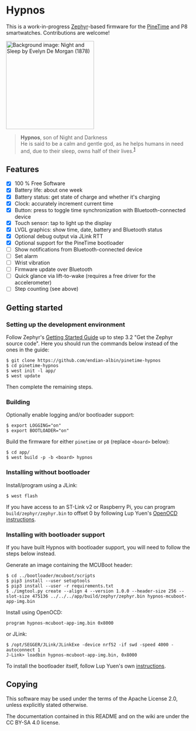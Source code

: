 # Hypnos

This is a work-in-progress [Zephyr](https://www.zephyrproject.org/)-based firmware for the
[PineTime](https://www.pine64.org/pinetime/) and P8 smartwatches. Contributions are welcome!

<img src="app/hypnos/hypnos-photo.png" title="Background image: Night and Sleep by Evelyn De Morgan (1878)" width="240px" height="240px">

> **Hypnos**, son of Night and Darkness</br>
> He is said to be a calm and gentle god, as he helps humans in need and, due to their sleep, owns
> half of their lives.<sup>[1](https://en.wikipedia.org/wiki/Hypnos)</sup>

## Features

- [x] 100 % Free Software
- [x] Battery life: about one week
- [x] Battery status: get state of charge and whether it's charging
- [x] Clock: accurately increment current time
- [x] Button: press to toggle time synchronization with Bluetooth-connected device
- [x] Touch sensor: tap to light up the display
- [x] LVGL graphics: show time, date, battery and Bluetooth status
- [x] Optional debug output via JLink RTT
- [x] Optional support for the PineTime bootloader
- [ ] Show notifications from Bluetooth-connected device
- [ ] Set alarm
- [ ] Wrist vibration
- [ ] Firmware update over Bluetooth
- [ ] Quick glance via lift-to-wake (requires a free driver for the accelerometer)
- [ ] Step counting (see above)

## Getting started

### Setting up the development environment

Follow Zephyr's [Getting Started Guide](https://docs.zephyrproject.org/latest/getting_started/index.html)
up to step 3.2 "Get the Zephyr source code". Here you should run the commands below
instead of the ones in the guide:
```
$ git clone https://github.com/endian-albin/pinetime-hypnos
$ cd pinetime-hypnos
$ west init -l app/
$ west update
```

Then complete the remaining steps.

### Building

Optionally enable logging and/or bootloader support:
```
$ export LOGGING="on"
$ export BOOTLOADER="on"
```

Build the firmware for either `pinetime` or `p8` (replace `<board>` below):
```
$ cd app/
$ west build -p -b <board> hypnos
```

### Installing without bootloader

Install/program using a JLink:
```
$ west flash
```

If you have access to an ST-Link v2 or Raspberry Pi, you can program `build/zephyr/zephyr.bin` to offset 0 by following Lup Yuen's
[OpenOCD instructions](https://lupyuen.github.io/pinetime-rust-mynewt/articles/mcuboot#select-the-openocd-interface-st-link-or-raspberry-pi-spi).

### Installing with bootloader support

If you have built Hypnos with bootloader support, you will need to follow the steps below instead.

Generate an image containing the MCUBoot header:
```
$ cd ../bootloader/mcuboot/scripts
$ pip3 install --user setuptools
$ pip3 install --user -r requirements.txt
$ ./imgtool.py create --align 4 --version 1.0.0 --header-size 256 --slot-size 475136 ../../../app/build/zephyr/zephyr.bin hypnos-mcuboot-app-img.bin
```

Install using OpenOCD:
```
program hypnos-mcuboot-app-img.bin 0x8000
```

or JLink:
```
$ /opt/SEGGER/JLink/JLinkExe -device nrf52 -if swd -speed 4000 -autoconnect 1
J-Link> loadbin hypnos-mcuboot-app-img.bin, 0x8000
```

To install the bootloader itself, follow Lup Yuen's own [instructions](https://github.com/lupyuen/pinetime-rust-mynewt/releases/tag/v4.1.7).


## Copying

This software may be used under the terms of the Apache License 2.0,
unless explicitly stated otherwise.

The documentation contained in this README and on the wiki are under
the CC BY-SA 4.0 license.
